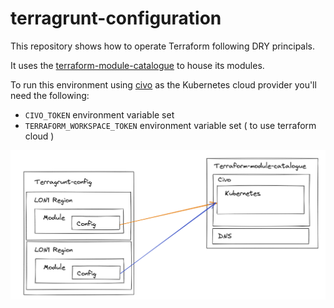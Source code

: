 # terragrunt-configuration

This repository shows how to operate Terraform following DRY principals.

It uses the [terraform-module-catalogue](https://github.com/AlexsJones/terraform-module-catalogue) to house its modules.

To run this environment using [civo](https://civo.com) as the Kubernetes cloud provider you'll need the following:

- `CIVO_TOKEN` environment variable set
- `TERRAFORM_WORKSPACE_TOKEN` environment variable set ( to use terraform cloud )


![terragrunt](images/terragrunt.png)

